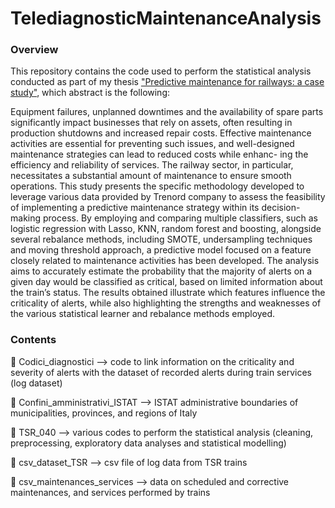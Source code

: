 # TelediagnosticMaintenanceAnalysis

### Overview

This repository contains the code used to perform the statistical analysis conducted as part of my thesis ["Predictive maintenance for railways: a case study"](https://iris.cnr.it/handle/20.500.14243/514952), which abstract is the following:

Equipment failures, unplanned downtimes and the availability of spare parts significantly impact businesses that rely on assets, often resulting in production shutdowns and increased repair costs. Effective maintenance activities are essential for preventing such issues, and well-designed maintenance strategies can lead to reduced costs while enhanc- ing the efficiency and reliability of services. The railway sector, in particular, necessitates a substantial amount of maintenance to ensure smooth operations. This study presents the specific methodology developed to leverage various data provided by Trenord company to assess the feasibility of implementing a predictive maintenance strategy within its decision-making process. By employing and comparing multiple classifiers, such as logistic regression with Lasso, KNN, random forest and boosting, alongside several rebalance methods, including SMOTE, undersampling techniques and moving threshold approach, a predictive model focused on a feature closely related to maintenance activities has been developed. The analysis aims to accurately estimate the probability that the majority of alerts on a given day would be classified as critical, based on limited information about the train’s status. The results obtained illustrate which features influence the criticality of alerts, while also highlighting the strengths and weaknesses of the various statistical learner and rebalance methods employed.

### Contents

:open_file_folder: Codici_diagnostici --> code to link information on the criticality and severity of alerts with the dataset of recorded alerts during train services (log dataset)

:open_file_folder: Confini_amministrativi_ISTAT --> ISTAT administrative boundaries of municipalities, provinces, and regions of Italy

:open_file_folder: TSR_040 --> various codes to perform the statistical analysis (cleaning, preprocessing, exploratory data analyses and statistical modelling)

:open_file_folder: csv_dataset_TSR --> csv file of log data from TSR trains

:open_file_folder: csv_maintenances_services --> data on scheduled and corrective maintenances, and services performed by trains
